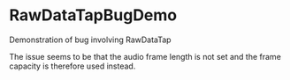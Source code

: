 # RawDataTapBugDemo
Demonstration of bug involving RawDataTap 

The issue seems to be that the audio frame length is not set and the frame capacity is therefore used instead. 
